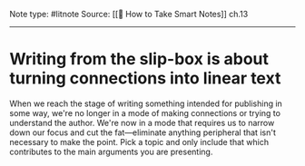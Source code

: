 Note type: #litnote
Source: [[📖 How to Take Smart Notes]] ch.13

---
# Writing from the slip-box is about turning connections into linear text
When we reach the stage of writing something intended for publishing in some way, we're no longer in a mode of making connections or trying to understand the author. We're now in a mode that requires us to narrow down our focus and cut the fat—eliminate anything peripheral that isn't necessary to make the point. Pick a topic and only include that which contributes to the main arguments you are presenting.